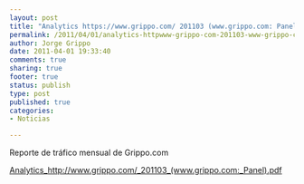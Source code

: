 ```yaml
--- 
layout: post
title: "Analytics https://www.grippo.com/ 201103 (www.grippo.com: Panel)"
permalink: /2011/04/01/analytics-httpwww-grippo-com-201103-www-grippo-com-panel/index.html
author: Jorge Grippo
date: 2011-04-01 19:33:40
comments: true
sharing: true
footer: true
status: publish
type: post
published: true
categories: 
- Noticias

---
```

<!-- 177 -->
Reporte de tráfico mensual de Grippo.com

<a href="/wp-content/uploads/2011/04/201103_www-grippo-com_panel.pdf">Analytics_http://www.grippo.com/_201103_(www.grippo.com:_Panel).pdf</a>

